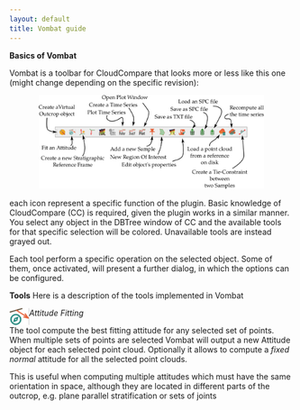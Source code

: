 ```yaml
---
layout: default
title: Vombat guide
---
```


**Basics of Vombat**

Vombat is a toolbar for CloudCompare that looks more or less like this one  (might change depending on the specific revision):

<div style="text-align:center"><img src ="pics/toolbar.svg" width="400" /></div>

each icon represent a specific function of the plugin. 
Basic knowledge of CloudCompare (CC) is required, given the plugin works in a similar manner. You select any object in the DBTree window of CC and the available tools for that specific selection will be colored. Unavailable tools are instead grayed out.

Each tool perform a specific operation on the selected object. Some of them, once activated, will present a further dialog, in which the options can be configured.


**Tools**
Here is a description of the tools implemented in Vombat

*Attitude Fitting*
<img style="float: left;"  src ="https://raw.githubusercontent.com/luca-penasa/vombat/master/icons/attitude.png" width="35" />



The tool compute the best fitting attitude for any selected set of points. When multiple sets of points are selected Vombat will output a new Attitude object for each selected point cloud. Optionally it allows to compute a _fixed normal_ attitude for all the selected point clouds.

This is useful when computing multiple attitudes which must have the same orientation in space, although they are located in different parts of the outcrop, e.g. plane parallel stratification or sets of joints